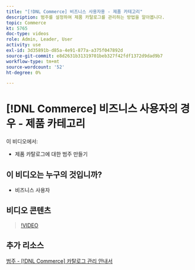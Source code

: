 ```yaml
---
title: "[!DNL Commerce] 비즈니스 사용자용 - 제품 카테고리"
description: 범주를 설정하여 제품 카탈로그를 관리하는 방법을 알아봅니다.
topic: Commerce
kt: 5765
doc-type: videos
role: Admin, Leader, User
activity: use
exl-id: 3d35891b-d85a-4e91-877a-a375f047892d
source-git-commit: e8d2631b31319701beb327f42fdf1372d9dad9b7
workflow-type: tm+mt
source-wordcount: '52'
ht-degree: 0%

---
```


# [!DNL Commerce] 비즈니스 사용자의 경우 - 제품 카테고리

이 비디오에서:

- 제품 카탈로그에 대한 범주 만들기

## 이 비디오는 누구의 것입니까?

- 비즈니스 사용자

## 비디오 콘텐츠

>[!VIDEO](https://video.tv.adobe.com/v/35950?quality=12&learn=on)

## 추가 리소스

[범주 - [!DNL Commerce] 카탈로그 관리 안내서](https://experienceleague.adobe.com/docs/commerce-admin/catalog/categories/categories.html)

